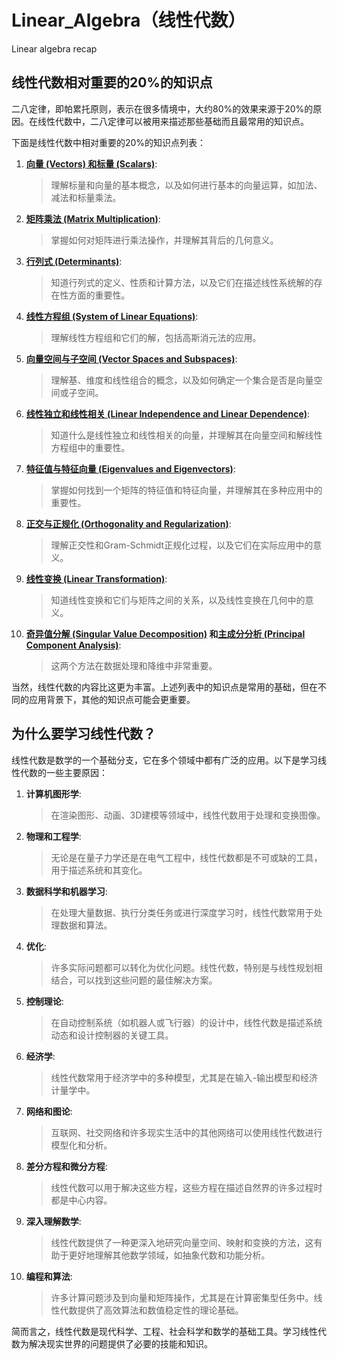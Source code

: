 # Linear_Algebra（线性代数）

Linear algebra recap

## 线性代数相对重要的20%的知识点

二八定律，即帕累托原则，表示在很多情境中，大约80%的效果来源于20%的原因。在线性代数中，二八定律可以被用来描述那些基础而且最常用的知识点。

下面是线性代数中相对重要的20%的知识点列表：

1. **[向量 (Vectors) 和标量 (Scalars)](01_Vectors_Scalars.md)**:
   > 理解标量和向量的基本概念，以及如何进行基本的向量运算，如加法、减法和标量乘法。

2. **[矩阵乘法 (Matrix Multiplication)](02_Matrix_Multiplication.md)**:
   > 掌握如何对矩阵进行乘法操作，并理解其背后的几何意义。

3. **[行列式 (Determinants)](03_Determinates.md)**:
   > 知道行列式的定义、性质和计算方法，以及它们在描述线性系统解的存在性方面的重要性。

4. **[线性方程组 (System of Linear Equations)](04_System_of_Linear_Equations.md)**:
   > 理解线性方程组和它们的解，包括高斯消元法的应用。

5. **[向量空间与子空间 (Vector Spaces and Subspaces)](05_Vector_Spaces_and_Subspaces.md)**:
   > 理解基、维度和线性组合的概念，以及如何确定一个集合是否是向量空间或子空间。

6. **[线性独立和线性相关 (Linear Independence and Linear Dependence)](06_Linear_Independence_and_Linear_Dependence.md)**:
   > 知道什么是线性独立和线性相关的向量，并理解其在向量空间和解线性方程组中的重要性。

7. **[特征值与特征向量 (Eigenvalues and Eigenvectors)](07_Eigenvalues_and_Eigenvectors.md)**:
   > 掌握如何找到一个矩阵的特征值和特征向量，并理解其在多种应用中的重要性。

8. **[正交与正规化 (Orthogonality and Regularization)](08_Orthogonality_and_Regularization.md)**:
   > 理解正交性和Gram-Schmidt正规化过程，以及它们在实际应用中的意义。

9. **[线性变换 (Linear Transformation)](09_Linear_Transformation.md)**:
    > 知道线性变换和它们与矩阵之间的关系，以及线性变换在几何中的意义。

10. **[奇异值分解 (Singular Value Decomposition)](10_Singular_Value_Decomposition.md) 和[主成分分析 (Principal Component Analysis)](10_Principal_Component_Analysis.md)**:
    > 这两个方法在数据处理和降维中非常重要。

当然，线性代数的内容比这更为丰富。上述列表中的知识点是常用的基础，但在不同的应用背景下，其他的知识点可能会更重要。

## 为什么要学习线性代数？

线性代数是数学的一个基础分支，它在多个领域中都有广泛的应用。以下是学习线性代数的一些主要原因：

1. **计算机图形学**:
   > 在渲染图形、动画、3D建模等领域中，线性代数用于处理和变换图像。

2. **物理和工程学**:
   > 无论是在量子力学还是在电气工程中，线性代数都是不可或缺的工具，用于描述系统和其变化。

3. **数据科学和机器学习**:
   > 在处理大量数据、执行分类任务或进行深度学习时，线性代数常用于处理数据和算法。

4. **优化**:
   > 许多实际问题都可以转化为优化问题。线性代数，特别是与线性规划相结合，可以找到这些问题的最佳解决方案。

5. **控制理论**:
   > 在自动控制系统（如机器人或飞行器）的设计中，线性代数是描述系统动态和设计控制器的关键工具。

6. **经济学**:
   > 线性代数常用于经济学中的多种模型，尤其是在输入-输出模型和经济计量学中。

7. **网络和图论**:
   > 互联网、社交网络和许多现实生活中的其他网络可以使用线性代数进行模型化和分析。

8. **差分方程和微分方程**:
   > 线性代数可以用于解决这些方程，这些方程在描述自然界的许多过程时都是中心内容。

9. **深入理解数学**:
   > 线性代数提供了一种更深入地研究向量空间、映射和变换的方法，这有助于更好地理解其他数学领域，如抽象代数和功能分析。

10. **编程和算法**:
    > 许多计算问题涉及到向量和矩阵操作，尤其是在计算密集型任务中。线性代数提供了高效算法和数值稳定性的理论基础。

简而言之，线性代数是现代科学、工程、社会科学和数学的基础工具。学习线性代数为解决现实世界的问题提供了必要的技能和知识。
